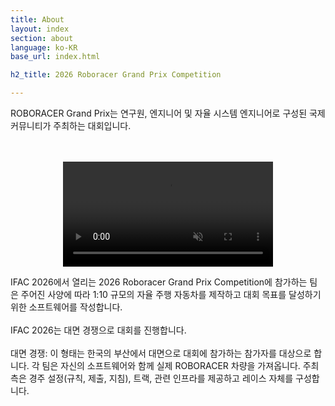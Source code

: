 ```yaml
---
title: About
layout: index
section: about
language: ko-KR
base_url: index.html

h2_title: 2026 Roboracer Grand Prix Competition

---
```


ROBORACER Grand Prix는 연구원, 엔지니어 및 자율 시스템 엔지니어로 구성된 국제 커뮤니티가 주최하는 대회입니다.

<br>
<br>

<!-- <center>
<a href="#" class="image main"><img src="../images/roboracer.gif"  style="width: 35vw" alt="" /></a>
</center> -->

<center>
  <div style="position: relative; width: 35vw;">
    <video id="loopVideo" autoplay loop muted playsinline style="width: 100%;">
      <source src="../images/roboracer.mp4" type="video/mp4">
      Your browser does not support the video tag.
    </video>
    <div id="fadeOverlay"
         style="position: absolute; top: 0; left: 0; width: 100%; height: 96%;
                background: black; opacity: 0; transition: opacity 0.5s;"></div>
  </div>
</center>

<script>
  const video = document.getElementById("loopVideo");
  const overlay = document.getElementById("fadeOverlay");

  video.addEventListener("timeupdate", () => {
    if (video.duration - video.currentTime < 0.5) {
      overlay.style.opacity = 1;
    }
    else if (video.currentTime < 0.5) {
      overlay.style.opacity = 0;
    }
  });
</script>

IFAC 2026에서 열리는 2026 Roboracer Grand Prix Competition에 참가하는 팀은 주어진 사양에 따라 1:10 규모의 자율 주행 자동차를 제작하고 대회 목표를 달성하기 위한 소프트웨어를 작성합니다.
<br>
<br>
IFAC 2026는 대면 경쟁으로 대회를 진행합니다.
<br>
<br>
대면 경쟁: 이 형태는 한국의 부산에서 대면으로 대회에 참가하는 참가자를 대상으로 합니다. 각 팀은 자신의 소프트웨어와 함께 실제 ROBORACER 차량을 가져옵니다. 주최 측은 경주 설정(규칙, 제출, 지침), 트랙, 관련 인프라를 제공하고 레이스 자체를 구성합니다.
<br>
<br>

<!-- <center>
<a href="https://2023.iccas.org/" class="image main"><img src="../images/iccas.png"  style="width: 25vw" alt="국제제어자동화로봇시스템학회" /></a>
</center>
<br>
<center>
<a href="#" class="image main"><img src="../images/F1TENTH/f1tenth_korea_logo.jpg"  style="width: 35vw" alt="" /></a>
</center> -->

